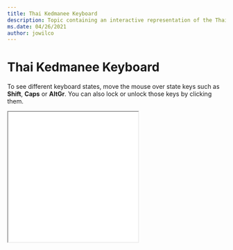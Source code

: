 ```yaml
--- 
title: Thai Kedmanee Keyboard 
description: Topic containing an interactive representation of the Thai Kedmanee Keyboard 
ms.date: 04/26/2021 
author: jowilco 
--- 
```

 
# Thai Kedmanee Keyboard 
 
To see different keyboard states, move the mouse over state keys such as **Shift**, **Caps** or **AltGr**. You can also lock or unlock those keys by clicking them. 
 
<iframe src="kbdth0.html" height="300"></iframe> 
